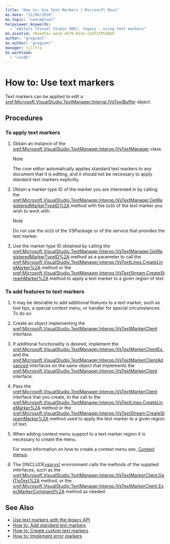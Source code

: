 ```yaml
---
title: "How to: Use Text Markers | Microsoft Docs"
ms.date: "11/04/2016"
ms.topic: "conceptual"
helpviewer_keywords:
  - "editors [Visual Studio SDK], legacy - using text markers"
ms.assetid: 76eed51c-eecb-4579-823e-13df2f0526b9
author: "gregvanl"
ms.author: "gregvanl"
manager: jillfra
ms.workload:
  - "vssdk"
---
```

# How to: Use text markers
Text markers can be applied to edit a <xref:Microsoft.VisualStudio.TextManager.Interop.IVsTextBuffer> object.

## Procedures

### To apply text markers

1. Obtain an instance of the <xref:Microsoft.VisualStudio.TextManager.Interop.IVsTextManager> class.

    > [!NOTE]
    > The core editor automatically applies standard text markers to any document that it is editing, and it should not be necessary to apply standard text markers explicitly.

2. Obtain a marker type ID of the marker you are interested in by calling the <xref:Microsoft.VisualStudio.TextManager.Interop.IVsTextManager.GetRegisteredMarkerTypeID%2A> method with the `GUID` of the text marker you wish to work with.

    > [!NOTE]
    > Do not use the `GUID` of the VSPackage or of the service that provides the text marker.

3. Use the marker type ID obtained by calling the <xref:Microsoft.VisualStudio.TextManager.Interop.IVsTextManager.GetRegisteredMarkerTypeID%2A> method as a parameter to call the <xref:Microsoft.VisualStudio.TextManager.Interop.IVsTextLines.CreateLineMarker%2A> method or the <xref:Microsoft.VisualStudio.TextManager.Interop.IVsTextStream.CreateStreamMarker%2A> method to apply a text marker to a given region of text.

### To add features to text markers

1. It may be desirable to add additional features to a text marker, such as tool tips, a special context menu, or handler for special circumstances. To do so:

2. Create an object implementing the <xref:Microsoft.VisualStudio.TextManager.Interop.IVsTextMarkerClient> interface.

3. If additional functionality is desired, implement the <xref:Microsoft.VisualStudio.TextManager.Interop.IVsTextMarkerClientEx>, and the <xref:Microsoft.VisualStudio.TextManager.Interop.IVsTextMarkerClientAdvanced> interfaces on the same object that implements the <xref:Microsoft.VisualStudio.TextManager.Interop.IVsTextMarkerClient> interface.

4. Pass the <xref:Microsoft.VisualStudio.TextManager.Interop.IVsTextMarkerClient> interface that you create, to the call to the <xref:Microsoft.VisualStudio.TextManager.Interop.IVsTextLines.CreateLineMarker%2A> method or the <xref:Microsoft.VisualStudio.TextManager.Interop.IVsTextStream.CreateStreamMarker%2A> method used to apply the text marker to a given region of text.

5. When adding context menu support to a text marker region it is necessary to create the menu.

    For more information on how to create a context menu see, [Context menus](../extensibility/context-menus.md).

6. The [!INCLUDE[vsprvs](../code-quality/includes/vsprvs_md.md)] environment calls the methods of the supplied interfaces, such as the <xref:Microsoft.VisualStudio.TextManager.Interop.IVsTextMarkerClient.GetTipText%2A> method, or the <xref:Microsoft.VisualStudio.TextManager.Interop.IVsTextMarkerClient.ExecMarkerCommand%2A> method as needed.

## See Also
- [Use text markers with the legacy API](../extensibility/using-text-markers-with-the-legacy-api.md)
- [How to: Add standard text markers](../extensibility/how-to-add-standard-text-markers.md)
- [How to: Create custom text markers](../extensibility/how-to-create-custom-text-markers.md)
- [How to: Implement error markers](../extensibility/how-to-implement-error-markers.md)